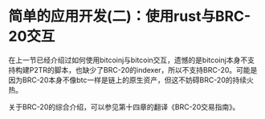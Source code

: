 # 简单的应用开发(二)：使用rust与BRC-20交互

在上一节已经介绍过如何使用bitcoinj与bitcoin交互，遗憾的是bitcoinj本身不支持构建P2TR的脚本，也缺少了BRC-20的indexer，所以不支持BRC-20。可能是因为BRC-20本身不像btc一样是链上的原生资产，但这不妨碍BRC-20的持续火热。

关于BRC-20的综合介绍，可以参见第十四章的翻译《BRC-20交易指南》。
